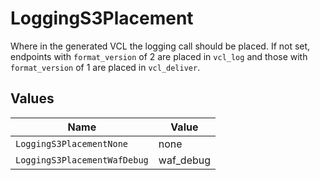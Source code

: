 # LoggingS3Placement

Where in the generated VCL the logging call should be placed. If not set, endpoints with `format_version` of 2 are placed in `vcl_log` and those with `format_version` of 1 are placed in `vcl_deliver`.



## Values

| Name                         | Value                        |
| ---------------------------- | ---------------------------- |
| `LoggingS3PlacementNone`     | none                         |
| `LoggingS3PlacementWafDebug` | waf_debug                    |
